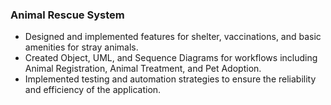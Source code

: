 ### Animal Rescue System	
- Designed and implemented features for shelter, vaccinations, and basic amenities for stray animals.
- Created Object, UML, and Sequence Diagrams for workflows including Animal Registration, Animal Treatment, and Pet Adoption.
- Implemented testing and automation strategies to ensure the reliability and efficiency of the application.
